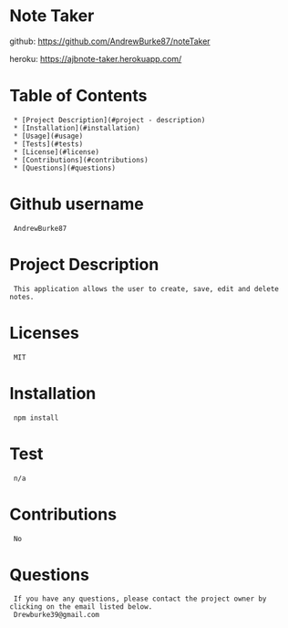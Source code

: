 # **Note Taker**

github: https://github.com/AndrewBurke87/noteTaker

heroku: https://ajbnote-taker.herokuapp.com/

# Table of Contents

     * [Project Description](#project - description)
     * [Installation](#installation)
     * [Usage](#usage)
     * [Tests](#tests)
     * [License](#license)
     * [Contributions](#contributions)
     * [Questions](#questions)

# Github username

     AndrewBurke87

# Project Description

     This application allows the user to create, save, edit and delete notes.

# Licenses

     MIT

# Installation

     npm install

# Test

     n/a

# Contributions

     No

# Questions

     If you have any questions, please contact the project owner by clicking on the email listed below.
     Drewburke39@gmail.com
